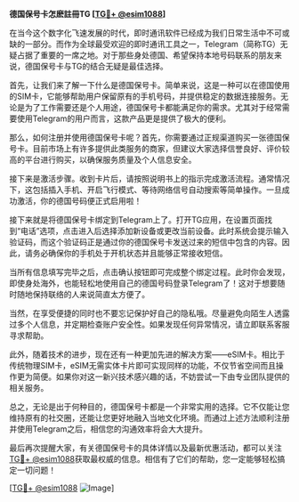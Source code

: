 **德国保号卡怎麽註冊TG [[TG💪+ @esim1088](https://t.me/s/esim1088)]**

在当今这个数字化飞速发展的时代，即时通讯软件已经成为我们日常生活中不可或缺的一部分。而作为全球最受欢迎的即时通讯工具之一，Telegram（简称TG）无疑占据了重要的一席之地。对于那些身处德国、希望保持本地号码联系的朋友来说，德国保号卡与TG的结合无疑是最佳选择。

首先，让我们来了解一下什么是德国保号卡。简单来说，这是一种可以在德国使用的SIM卡，它能够帮助用户保留原有的手机号码，并提供稳定的数据连接服务。无论是为了工作需要还是个人用途，德国保号卡都能满足你的需求。尤其对于经常需要使用Telegram的用户而言，这款产品更是提供了极大的便利。

那么，如何注册并使用德国保号卡呢？首先，你需要通过正规渠道购买一张德国保号卡。目前市场上有许多提供此类服务的商家，但建议大家选择信誉良好、评价较高的平台进行购买，以确保服务质量及个人信息安全。

接下来是激活步骤。收到卡片后，请按照说明书上的指示完成激活流程。通常情况下，这包括插入手机、开启飞行模式、等待网络信号自动搜索等简单操作。一旦成功激活，你的德国号码便正式启用啦！

接下来就是将德国保号卡绑定到Telegram上了。打开TG应用，在设置页面找到“电话”选项，点击进入后选择添加新设备或更改当前设备。此时系统会提示输入验证码，而这个验证码正是通过你的德国保号卡发送过来的短信中包含的内容。因此，请务必确保你的手机处于开机状态并且能够正常接收短信。

当所有信息填写完毕之后，点击确认按钮即可完成整个绑定过程。此时你会发现，即使身处海外，也能轻松地使用自己的德国号码登录Telegram了！这对于想要随时随地保持联络的人来说简直太方便了。

当然，在享受便捷的同时也不要忘记保护好自己的隐私哦。尽量避免向陌生人透露过多个人信息，并定期检查账户安全性。如果发现任何异常情况，请立即联系客服寻求帮助。

此外，随着技术的进步，现在还有一种更加先进的解决方案——eSIM卡。相比于传统物理SIM卡，eSIM无需实体卡片即可实现同样的功能，不仅节省空间而且操作更为简便。如果你对这一新兴技术感兴趣的话，不妨尝试一下由专业团队提供的相关服务。

总之，无论是出于何种目的，德国保号卡都是一个非常实用的选择。它不仅能让您维持原有的社交圈，还能让您更好地融入当地文化环境。而通过上述方法顺利注册并使用Telegram之后，相信您的沟通效率将会大大提升。

最后再次提醒大家，有关德国保号卡的具体详情以及最新优惠活动，都可以关注[TG💪+ @esim1088](https://t.me/s/esim1088)获取最权威的信息。相信有了它们的帮助，您一定能够轻松搞定一切问题！

[[TG💪+ @esim1088](https://t.me/s/esim1088) ![Image](https://i.postimg.cc/4NQfJmqS/Snipaste-2025-05-13-00-14-12.png)]